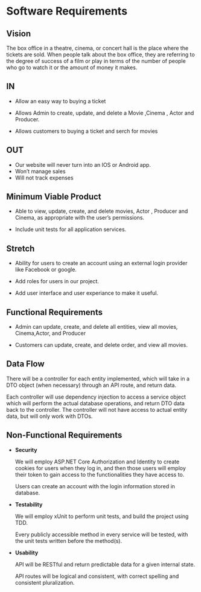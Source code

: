 # Software Requirements

## Vision
The box office in a theatre, cinema, or concert hall is the place where the tickets are sold. When people talk about the box office, they are referring to the degree of success of a film or play in terms of the number of people who go to watch it or the amount of money it makes.

## IN
- Allow an easy way to buying a ticket 

- Allows Admin to create, update, and delete a Movie ,Cinema , Actor and Producer.

- Allows customers to buying a ticket and serch for movies

## OUT
- Our website will never turn into an IOS or Android app.
- Won’t manage sales
- Will not track expenses

## Minimum Viable Product

- Able to view, update, create, and delete movies, Actor , Producer and Cinema, as appropriate with the user’s permissions.

- Include unit tests for all application services.

## Stretch

- Ability for users to create an account using an external login provider like Facebook or google. 

- Add roles for users in our project.

- Add user interface and user experiance to make it useful. 

## Functional Requirements

- Admin can update, create, and delete all entities, view all movies, Cinema,Actor, and Producer

- Customers can update, create, and delete order, and view all movies.


## Data Flow

There will be a controller for each entity implemented, which will take in a DTO object (when necessary) through an API route, and return data.

Each controller will use dependency injection to access a service object which will perform the actual database operations, and return DTO data back to the controller. The controller will not have access to actual entity data, but will only work with DTOs.


## Non-Functional Requirements

- **Security**

    We will employ ASP.NET Core Authorization and Identity to create cookies for users when they log in, and then those users will employ their token to gain access to the functionalities they have access to.

    Users can create an account with the login information stored in database. 

- **Testability** 

    We will employ xUnit to perform unit tests, and build the project using TDD.

    Every publicly accessible method in every service will be tested, with the unit tests written before the method(s).

- **Usability**

    API will be RESTful and return predictable data for a given internal state.

    API routes will be logical and consistent, with correct spelling and consistent pluralization.